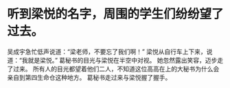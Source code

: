 # 听到梁悦的名字，周围的学生们纷纷望了过去。
吴成宇急忙低声说道：“梁老师，不要忘了我们啊！”
梁悦从自行车上下来，说道：“我就是梁悦。”
葛秘书的目光与梁悦在半空中对视。
她忽然露出笑容，迈步走了过来。
所有人的目光都望着他们二人，不知道这位高高在上的大秘书为什么会亲自到第四生命仓这种地方。
葛秘书走过来与梁悦握了握手。

